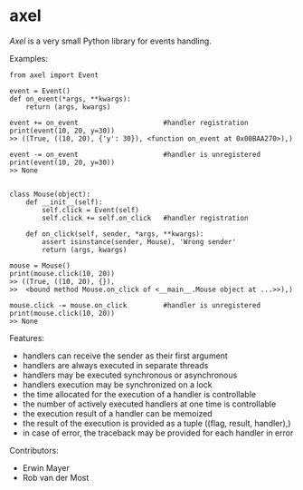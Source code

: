 # axel
*Axel* is a very small Python library for events handling. 

Examples:

    from axel import Event
    
    event = Event()
    def on_event(*args, **kwargs):
        return (args, kwargs)
    
    event += on_event                     #handler registration
    print(event(10, 20, y=30))        
    >> ((True, ((10, 20), {'y': 30}), <function on_event at 0x00BAA270>),)
    
    event -= on_event                     #handler is unregistered
    print(event(10, 20, y=30))     
    >> None
    
    
    class Mouse(object):
        def __init__(self):
            self.click = Event(self)
            self.click += self.on_click   #handler registration
    
        def on_click(self, sender, *args, **kwargs):
            assert isinstance(sender, Mouse), 'Wrong sender'
            return (args, kwargs)
    
    mouse = Mouse()
    print(mouse.click(10, 20))
    >> ((True, ((10, 20), {}),
    >>  <bound method Mouse.on_click of <__main__.Mouse object at ...>>),)
    
    mouse.click -= mouse.on_click         #handler is unregistered
    print(mouse.click(10, 20))
    >> None
         

Features:

  - handlers can receive the sender as their first argument
  - handlers are always executed in separate threads
  - handlers may be executed synchronous or asynchronous
  - handlers execution may be synchronized on a lock
  - the time allocated for the execution of a handler is controllable
  - the number of actively executed handlers at one time is controllable
  - the execution result of a handler can be memoized 
  - the result of the execution is provided as a tuple ((flag, result, handler),)
  - in case of error, the traceback may be provided for each handler in error

Contributors:

  - Erwin Mayer <traderwin at gmail dot com>
  - Rob van der Most <Rob at rmsoft dot nl>
